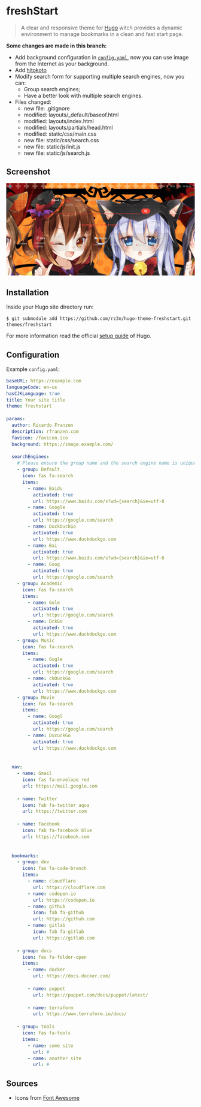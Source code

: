 # freshStart
> A clear and responsive theme for [Hugo](//gohugo.io/) witch provides a dynamic environment to manage bookmarks in a clean and fast start page.

**Some changes are made in this branch:** 

- Add background configuration in [`config.yaml`](/#Configuration), now you can use image from the Internet as your background.
- Add [hitokoto](https://hitokoto.cn/)
- Modify search form for supporting multiple search engines, now you can:
  - Group search engines;
  - Have a better look with multiple search engines.
- Files changed:
  - new file:   .gitignore
  - modified:   layouts/_default/baseof.html
  - modified:   layouts/index.html
  - modified:   layouts/partials/head.html
  - modified:   static/css/main.css
  - new file:   static/css/search.css
  - new file:   static/js/init.js
  - new file:   static/js/search.js

## Screenshot
![startPageColumns = false](./images/screenshot.png)


## Installation
Inside your Hugo site directory run:
```
$ git submodule add https://github.com/rz3n/hugo-theme-freshstart.git themes/freshstart
```
For more information read the official [setup guide](//gohugo.io/overview/installing/) of Hugo.


## Configuration
Example `config.yaml`:

```yaml
baseURL: https://example.com
languageCode: en-us
hasCJKLanguage: true
title: Your site title
theme: freshstart

params:
  author: Ricardo Franzen
  description: rfranzen.com
  favicon: /favicon.ico
  background: https://image.example.com/

  searchEngines:
    # Please ensure the group name and the search engine name is unique.
    - group: Default
      icon: fas fa-search
      items:
        - name: Baidu
          activated: true
          url: https://www.baidu.com/s?wd={search}&ie=utf-8
        - name: Google
          activated: true
          url: https://google.com/search
        - name: DuckDuckGo
          activated: true
          url: https://www.duckduckgo.com
        - name: Bai
          activated: true
          url: https://www.baidu.com/s?wd={search}&ie=utf-8
        - name: Goog
          activated: true
          url: https://google.com/search
    - group: Academic
      icon: fas fa-search
      items:
        - name: Gole
          activated: true
          url: https://google.com/search
        - name: DckGo
          activated: true
          url: https://www.duckduckgo.com
    - group: Music
      icon: fas fa-search
      items:
        - name: Gogle
          activated: true
          url: https://google.com/search
        - name: ckDuckGo
          activated: true
          url: https://www.duckduckgo.com
    - group: Movie
      icon: fas fa-search
      items:
        - name: Googl
          activated: true
          url: https://google.com/search
        - name: DucuckGo
          activated: true
          url: https://www.duckduckgo.com


  nav:
    - name: Gmail
      icon: fas fa-envelope red
      url: https://mail.google.com

    - name: Twitter
      icon: fab fa-twitter aqua
      url: https://twitter.com
    
    - name: Facebook
      icon: fab fa-facebook blue
      url: https://facebook.com


  bookmarks:
    - group: dev
      icon: fas fa-code-branch
      items:
        - name: cloudflare
          url: https://cloudflare.com
        - name: codepen.io
          url: https://codepen.io
        - name: github
          icon: fab fa-github
          url: https://github.com
        - name: gitlab
          icon: fab fa-gitlab
          url: https://gitlab.com

    - group: docs
      icon: fas fa-folder-open
      items:
        - name: docker
          url: https://docs.docker.com/

        - name: puppet
          url: https://puppet.com/docs/puppet/latest/

        - name: terraform
          url: https://www.terraform.io/docs/
    
    - group: tools
      icon: fas fa-tools
      items:
        - name: some site
          url: #
        - name: another site
          url: #
```

## Sources
* Icons from [Font Awesome](https://fontawesome.com/icons?d=gallery)
